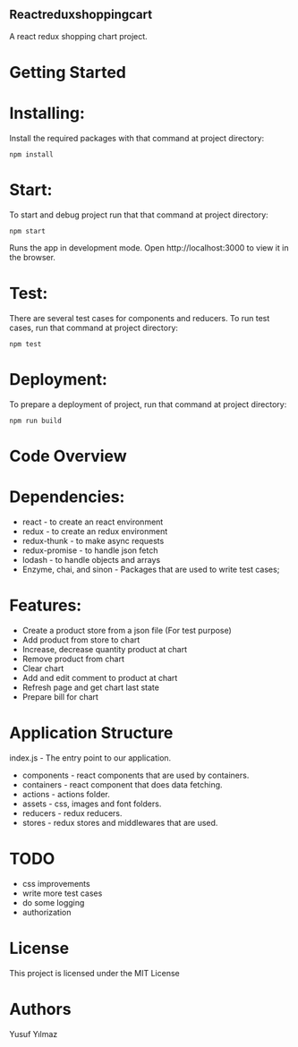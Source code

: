 ## Reactreduxshoppingcart

A react redux shopping chart project.

# Getting Started

# Installing:

Install the required packages with that command at project directory:

    npm install 

# Start:

To start and debug project run that that command at project directory:

    npm start 

Runs the app in development mode. Open http://localhost:3000 to view it in the browser. 

# Test:

There are several test cases for components and reducers. To run test cases, run that command at project directory:

    npm test 

# Deployment:

To prepare a deployment of project, run that command at project directory:

    npm run build 

# Code Overview

# Dependencies:
   
-   react - to create an react environment 
-   redux - to create an redux environment 
-   redux-thunk - to make async requests 
-   redux-promise - to handle json fetch
-   lodash - to handle objects and arrays
-   Enzyme, chai, and sinon  - Packages that are used to write test cases;                     

# Features:

-   Create a product store from a json file (For test purpose)
-   Add product from store to chart
-   Increase, decrease quantity product at chart
-   Remove product from chart
-   Clear chart
-   Add and edit comment to product at chart
-   Refresh page and get chart last state
-   Prepare bill for chart

# Application Structure

   index.js - The entry point to our application.
-   components - react components that are used by containers.
-   containers - react component that does data fetching.
-   actions - actions folder.
-   assets - css, images and font folders.
-   reducers - redux reducers.
-   stores - redux stores and middlewares that are used.


# TODO

- css improvements
- write more test cases
- do some logging
- authorization

# License

This project is licensed under the MIT License 

# Authors

Yusuf Yılmaz
